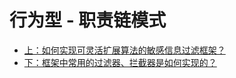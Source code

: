 # 行为型 - 职责链模式

- [上：如何实现可灵活扩展算法的敏感信息过滤框架？](https://time.geekbang.org/column/article/216278)
- [下：框架中常用的过滤器、拦截器是如何实现的？](https://time.geekbang.org/column/article/217395)